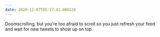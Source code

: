 ```yaml
---
date: 2020-12-07T05:17:41.806126
---
```

Doomscrolling, but you’re too afraid to scroll so you just refresh your feed and wait for new tweets to show up on top.